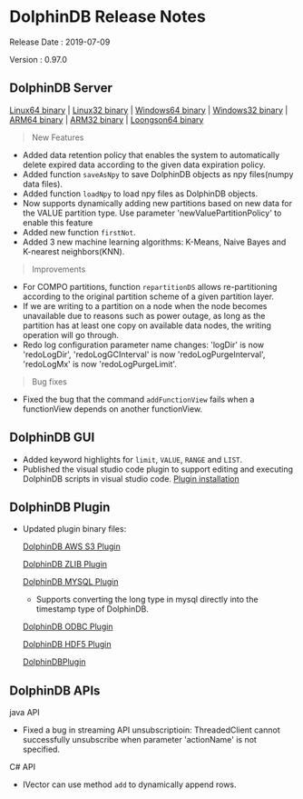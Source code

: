 # DolphinDB Release Notes

Release Date : 2019-07-09

Version : 0.97.0

## DolphinDB Server
[Linux64 binary](http://www.dolphindb.com/downloads/DolphinDB_Linux64_V0.97.0.zip) | 
[Linux32 binary](http://www.dolphindb.com/downloads/DolphinDB_Linux32_V0.97.0.zip) | [Windows64 binary](http://www.dolphindb.com/downloads/DolphinDB_Win64_V0.97.0.zip) | 
[Windows32 binary](http://www.dolphindb.com/downloads/DolphinDB_Win32_V0.97.0.zip) | 
[ARM64 binary](http://www.dolphindb.com/downloads/DolphinDB_ARM64_V0.97.0.zip) | 
[ARM32 binary](http://www.dolphindb.com/downloads/DolphinDB_ARM32_V0.97.0.zip) | [Loongson64 binary](http://www.dolphindb.com/downloads/DolphinDB_Loongson64_V0.97.0.zip) 

> New Features
* Added data retention policy that enables the system to automatically delete expired data according to the given data expiration policy.
* Added function `saveAsNpy` to save DolphinDB objects as npy files(numpy data files). 
* Added function `loadNpy` to load npy files as DolphinDB objects.
* Now supports dynamically adding new partitions based on new data for the VALUE partition type. Use parameter 'newValuePartitionPolicy' to enable this feature
* Added new function `firstNot`.
* Added 3 new machine learning algorithms: K-Means, Naive Bayes and K-nearest neighbors(KNN).

> Improvements
* For COMPO partitions, function `repartitionDS` allows re-partitioning according to the original partition scheme of a given partition layer.
* If we are writing to a partition on a node when the node becomes unavailable due to reasons such as power outage, as long as the partition has at least one copy on available data nodes, the writing operation will go through.
* Redo log configuration parameter name changes: 'logDir' is now 'redoLogDir', 'redoLogGCInterval' is now 'redoLogPurgeInterval', 'redoLogMx' is now 'redoLogPurgeLimit'.

> Bug fixes
* Fixed the bug that the command `addFunctionView` fails when a functionView depends on another functionView.

## DolphinDB GUI

* Added keyword highlights for `limit`, `VALUE`, `RANGE` and `LIST`.
* Published the visual studio code plugin to support editing and executing DolphinDB scripts in visual studio code. [Plugin installation](https://marketplace.visualstudio.com/items?itemName=dolphindb.dolphindb-vscode)

## DolphinDB Plugin

* Updated plugin binary files:

    [DolphinDB AWS S3 Plugin](http://www.dolphindb.com/downloads/AWSS3_V0.97.0.zip)

    [DolphinDB ZLIB Plugin](http://www.dolphindb.com/downloads/ZLIB_V0.97.0.zip)

    [DolphinDB MYSQL Plugin](http://www.dolphindb.com/downloads/MYSQL_V0.97.0.zip)

    * Supports converting the long type in mysql directly into the timestamp type of DolphinDB.

    [DolphinDB ODBC Plugin](http://www.dolphindb.com/downloads/ODBC_V0.97.0.zip)

    [DolphinDB HDF5 Plugin](http://www.dolphindb.com/downloads/HDF5_V0.97.0.zip)

    [DolphinDBPlugin](https://github.com/dolphindb/release/raw/master/0.97/DolphinDB_Plugin_V0.97.0_src.zip)

## DolphinDB APIs

java API

* Fixed a bug in streaming API unsubscriptioin: ThreadedClient cannot successfully unsubscribe when parameter 'actionName' is not specified.

C# API

*  IVector can use method `add` to dynamically append rows.
